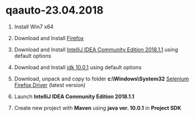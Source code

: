 # qaauto-23.04.2018

1. Install Win7 x64

2. Download and Install [Firefox](https://download.mozilla.org/?product=firefox-stub&os=win&lang=uk)

3. Download and Install [IntelliJ IDEA Community Edition 2018.1.1](https://www.jetbrains.com/idea/download/download-thanks.html?platform=windows&code=IIC) using default options

4. Download and Install [jdk 10.0.1](http://download.oracle.com/otn-pub/java/jdk/10.0.1+10/fb4372174a714e6b8c52526dc134031e/jdk-10.0.1_windows-x64_bin.exe) using default options

5. Download, unpack and copy to folder **c:\Windows\System32** [Selenium Firefox Driver](https://github.com/mozilla/geckodriver/releases/download/v0.20.1/geckodriver-v0.20.1-win64.zip) (latest version)

6. Launch **IntelliJ IDEA Community Edition 2018.1.1**

7. Create new project with **Maven** using **java ver. 10.0.1** in **Project SDK** 
